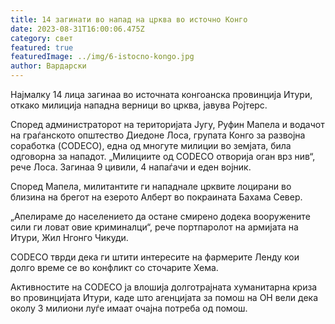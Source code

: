 ```yaml
---
title: 14 загинати во напад на црква во источно Конго
date: 2023-08-31T16:00:06.475Z
category: свет
featured: true
featuredImage: ../img/6-istocno-kongo.jpg
author: Вардарски
---
```

Најмалку 14 лица загинаа во источната конгоанска провинција Итури, откако милиција нападна верници во црква, јавува Ројтерс.

Според администраторот на територијата Југу, Руфин Мапела и водачот на граѓанското општество Диедоне Лоса, групата Конго за развојна соработка (CODECO), една од многуте милиции во земјата, била одговорна за нападот. „Милициите од CODECO отворија оган врз нив“, рече Лоса. Загинаа 9 цивили, 4 напаѓачи и еден војник.

Според Мапела, милитантите ги нападнале црквите лоцирани во близина на брегот на езерото Алберт во покраината Бахама Север.

„Апелираме до населението да остане смирено додека вооружените сили ги ловат овие криминалци“, рече портпаролот на армијата на Итури, Жил Нгонго Чикуди.

CODECO тврди дека ги штити интересите на фармерите Ленду кои долго време се во конфликт со сточарите Хема.

Активностите на CODECO ја влошија долготрајната хуманитарна криза во провинцијата Итури, каде што агенцијата за помош на ОН вели дека околу 3 милиони луѓе имаат очајна потреба од помош.